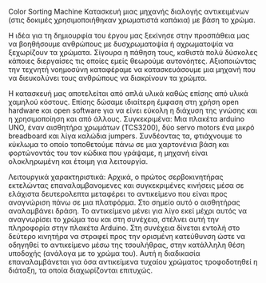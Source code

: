 Color Sorting Machine
Κατασκευή μιας μηχανής διαλογής αντικειμένων (στις δοκιμές χρησιμοποιήθηκαν χρωματιστά καπάκια) με βάση το χρώμα. 


Η ιδέα για τη δημιουρφία του έργου μας ξεκίνησε στην προσπάθεια μας να βοηθήσουμε ανθρώπους με δυσχρωματοψία ή αχρωματοψία να ξεχωρίζουν τα χρώματα. Σίγουρα η πάθηση τους, καθιστά πολύ δύσκολες κάποιες διεργαίσες τις οποίες εμείς θεωρούμε αυτονόητες. Αξιοποιώντας την τεχνητή νοημοσύνη καταφέραμε να κατασκευάσουμε μια μηχανή που να διευκολύνει τους ανθρώπους να διακρίνουν τα χρώμτα.

Η κατασκευή μας αποτελείται από απλά υλικά καθώς επίσης από υλικά χαμηλού κόστους. Επίσης δώσαμε ιδιαίτερη έμφαση στη χρήση open hardware και open software για να είνει εύκολη η διάχυση της γνώσης και η χρησιμοποίηση και από άλλους. Συγκεκριμένα:
Μια πλακέτα arduino UNO, έναν αισθητήρα χρωμάτων (TCS3200), δύο servo motors ένα μικρό breadboard και λίγα καλώδια jumpers. Συνδέοντας τα, φτιάχνουμε το κύκλωμα το οποίο τοποθετούμε πάνω σε μια χαρτονένια βάση και φορτώνοντάς του τον κώδικα που γράψαμε, η μηχανή είναι ολοκληρωμένη και έτοιμη για λειτουργία.

Λειτουργικά χαρακτηριστικά:
Αρχικά, ο πρώτος σερβοκινητήρας εκτελώντας επαναλαμβανομενες  και συγκεκριμένες κινήσεις μέσα σε ελάχιστα δευτερολεπτα μεταφέρει το αντικείμενο που είναι προς αναγνώριση πάνω σε μια πλατφόρμα. Στο σημείο αυτό ο αισθητήρας αναλαμβάνει δράση. Το αντικείμενο μένει για λίγο εκεί μέχρι αυτός να αναγνωρίσει το χρώμα του και στη συνέχεια, στέλνει αυτή την πληροφορία στην πλακέτα Arduino. Στη συνέχεια δίνεται εντολή στο δεύτερο κινητήρα να στραφεί προς την ορισμένη κατεύθυνση ώστε να οδηγηθεί το αντικείμενο μέσω της τσουλήθρας, στην κατάλληλη θέση υποδοχής (ανάλογα με το χρώμα του). Αυτή η διαδικασία επαναλαμβάνεται για όσα αντικείμενα τυχαίου χρώματος τροφοδοτηθεί η διάταξη, τα οποία διαχωρίζονται επιτυχώς.
